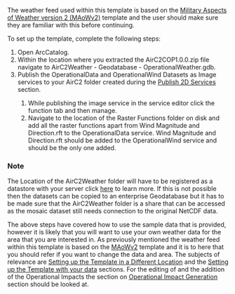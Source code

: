 <p>The weather feed used within this template is based on the <a href="/defense/help/maow/" target="_blank">Military Aspects of Weather version 2 (MAoWv2)</a> template and the user should make sure they are familiar with this before continuing.</p>
<p>To set up the template, complete the following steps:</p>
<ol class="steps">
  <li>Open ArcCatalog.</li>    
  <li>Within the location where you extracted the AirC2COP1.0.0.zip file navigate to AirC2Weather - Geodatabase - OperationalWeather.gdb.</li>
  <li>Publish the OperationalData and OperationalWind Datasets as Image services to your AirC2 folder created during the <a href = "/defense/help/air-c2-cop/get-started/publish-services/" target="_blank">Publish 2D Services</a> section.</li>
    <ol class="steps">
      <li> While publishing the image service in the service editor click the function tab and then manage.</li>
      <li>Navigate to the location of the Raster Functions folder on disk and add all the raster functions apart from Wind Magnitude and Direction.rft to the OperationalData service. Wind Magnitude and Direction.rft should be added to the OperationalWind service and should be the only one added.</li>			
    </ol>
  </ol>
<h3 class="icon-notebook">Note</h3>
<p>The Location of the AirC2Weather folder will have to be registered as a datastore with your server click <a href="http://server.arcgis.com/en/server/latest/publish-services/windows/overview-register-data-with-arcgis-server.htm" target="_blank">here</a> to learn more.  If this is not possible then the datasets can be copied to an enterprise Geodatabase but it has to be made sure that the AirC2Weather folder is a share that can be accessed as the mosaic dataset still needs connection to the original NetCDF data.</p>
<p>The above steps have covered how to use the sample data that is provided, however it is likely that you will want to use your own weather data for the area that you are interested in.  As previously mentioned the weather feed within this template is based on the <a href="/defense/help/maow/" target="_blank">MAoWv2</a> template and it is to here that you should refer if you want to change the data and area. The subjects of relevance are <a href="/defense/help/maow/get-started/setup-location/" target="_blank">Setting up the Template in a Different Location</a> and the <a href="/defense/help/maow/workflows/setup-custom/" target="_blank">Setting up the Template with your data</a> sections. For the editing of and the addition of the Operational Impacts the section on <a href="/defense/help/maow/workflows/op-impact/" target="_blank">Operational Impact Generation</a> section should be looked at.</p>